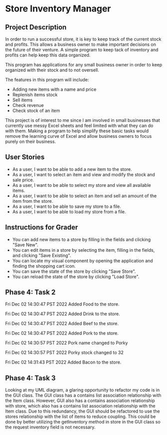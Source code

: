 # Store Inventory Manager

## Project Description

In order to run a successful store, it is key to keep track of the current stock and profits. This allows a business
owner to make important decisions on the future of their venture. A simple program to keep tack of inventory and profits
can help keep this data organized.

This program has applications for any small business owner in order to keep organized with their stock and to not
oversell. 

The features in this program will include:
- Adding new items with a name and price
- Replenish items stock
- Sell items 
- Check revenue
- Check stock of an item

This project is of interest to me since I am involved in small businesses that currently use messy Excel sheets and feel
limited with what they can do with them. Making a program to help simplify these basic tasks would remove the learning
curve of Excel and allow business owners to focus purely on their business.

## User Stories

- As a user, I want to be able to add a new item to the store.
- As a user, I want to select an item and view and modify the stock and sale price.
- As a user, I want to be able to select my store and view all available items.
- As a user, I want to be able to select an item and sell an amount of the item from the store.
- As a user, I want to be able to save my store to a file.
- As a user, I want to be able to load my store from a file.

## Instructions for Grader

- You can add new items to a store by filling in the fields and clicking "Save New".
- You can edit items in a store by selecting the item, filling in the fields, and clicking "Save Existing".
- You can locate my visual component by opening the application and finding the shopping cart icon.
- You can save the state of the store by clicking "Save Store".
- You can reload the state of the store by clicking "Load Store".

## Phase 4: Task 2

Fri Dec 02 14:30:47 PST 2022
Added Food to the store.


Fri Dec 02 14:30:47 PST 2022
Added Drink to the store.


Fri Dec 02 14:30:47 PST 2022
Added Beef to the store.


Fri Dec 02 14:30:47 PST 2022
Added Pork to the store.


Fri Dec 02 14:30:57 PST 2022
Pork name changed to Porky


Fri Dec 02 14:30:57 PST 2022
Porky stock changed to 32


Fri Dec 02 14:31:43 PST 2022
Added Bacon to the store.

## Phase 4: Task 3

Looking at my UML diagram, a glaring opportunity to refactor my code is in the GUI class. The GUI class has a contains
list association relationship with the Item class. However, GUI also has a contains association relationship with store,
which also has a contains list association relationship with the Item class. Due to this redundancy, the GUI should be
refactored to use the stores relationship with the list of items to reduce coupling. This could be done by better
utilizing the getInventory method in store in the GUI class so the request inventory field is not necessary.